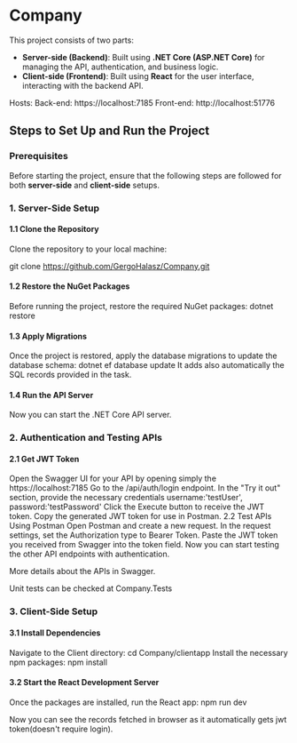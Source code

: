 # Company

This project consists of two parts:
- **Server-side (Backend)**: Built using **.NET Core (ASP.NET Core)** for managing the API, authentication, and business logic.
- **Client-side (Frontend)**: Built using **React** for the user interface, interacting with the backend API.

Hosts: Back-end: https://localhost:7185
       Front-end: http://localhost:51776
       
## Steps to Set Up and Run the Project

### Prerequisites

Before starting the project, ensure that the following steps are followed for both **server-side** and **client-side** setups.

### 1. Server-Side Setup

#### 1.1 Clone the Repository

Clone the repository to your local machine:

git clone https://github.com/GergoHalasz/Company.git

#### 1.2 Restore the NuGet Packages

Before running the project, restore the required NuGet packages:
dotnet restore

#### 1.3 Apply Migrations

Once the project is restored, apply the database migrations to update the database schema:
dotnet ef database update
It adds also automatically the SQL records provided in the task.

#### 1.4 Run the API Server

Now you can start the .NET Core API server.

### 2. Authentication and Testing APIs
#### 2.1 Get JWT Token
Open the Swagger UI for your API by opening simply the https://localhost:7185
Go to the /api/auth/login endpoint.
In the "Try it out" section, provide the necessary credentials username:'testUser', password:'testPassword'
Click the Execute button to receive the JWT token.
Copy the generated JWT token for use in Postman.
2.2 Test APIs Using Postman
Open Postman and create a new request.
In the request settings, set the Authorization type to Bearer Token.
Paste the JWT token you received from Swagger into the token field.
Now you can start testing the other API endpoints with authentication.

More details about the APIs in Swagger. 

Unit tests can be checked at Company.Tests

### 3. Client-Side Setup
#### 3.1 Install Dependencies
Navigate to the Client directory:
cd Company/clientapp
Install the necessary npm packages:
npm install
#### 3.2 Start the React Development Server
Once the packages are installed, run the React app:
npm run dev

Now you can see the records fetched in browser as it automatically gets jwt token(doesn't require login).


